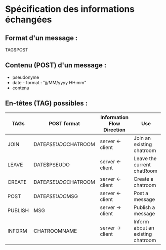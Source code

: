 # Spécification des informations échangées
## Format d'un message :
 TAG$POST
## Contenu (POST) d'un message :
* pseudonyme
* date - format : "jj/MM/yyyy HH:mm"
* contenu
## En-têtes (TAG) possibles :
| TAGs | POST format | Information Flow Direction | Use |
|-----|-------------|----------------------------|------|
|JOIN|DATE$PSEUDO$CHATROOM|server <- client|Join an existing chatroom|
|LEAVE|DATE$PSEUDO|server <- client|Leave the current chatRoom|
|CREATE|DATE$PSEUDO$CHATROOM|server <- client|Create a chatroom|
|POST|DATE$PSEUDO$MSG|server <- client|Post a message|
|PUBLISH|MSG|server -> client|Publish a message|
|INFORM|CHATROOMNAME|server -> client|Inform about an existing chatroom|

 
